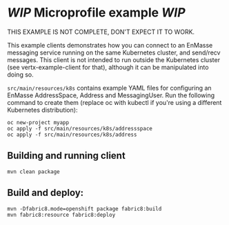 # *WIP* Microprofile example *WIP*

THIS EXAMPLE IS NOT COMPLETE, DON'T EXPECT IT TO WORK.

This example clients demonstrates how you can connect to an EnMasse messaging service running on the same Kubernetes cluster,
and send/recv messages. This client is not intended to run outside the Kubernetes cluster (see vertx-example-client for that), although it can be manipulated into doing so.

`src/main/resources/k8s` contains example YAML files for configuring an EnMasse AddressSpace,
Address and MessagingUser. Run the following command to create them (replace oc with kubectl if
you're using a different Kubernetes distribution):

```
oc new-project myapp
oc apply -f src/main/resources/k8s/addressspace
oc apply -f src/main/resources/k8s/address
```

## Building and running client

```
mvn clean package
```

## Build and deploy:

```
mvn -Dfabric8.mode=openshift package fabric8:build
mvn fabric8:resource fabric8:deploy
```
